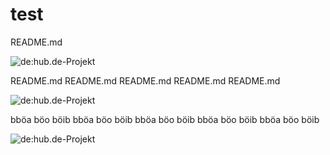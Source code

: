 # test

README.md


![de:hub.de-Projekt](wellcome_to_the_hub_tafel#_sicherung_1.jpg)

README.md
README.md
README.md
README.md
README.md

![de:hub.de-Projekt](wellcome_to_the_hub_tafel#_sicherung_1.jpg)

bböa böo böib
bböa böo böib
bböa böo böib
bböa böo böib
bböa böo böib


![de:hub.de-Projekt](wellcome_to_the_hub_tafel#_große_Flaeche_with_bubbles_.jpg)
